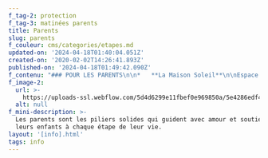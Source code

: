 ```yaml
---
f_tag-2: protection
f_tag-3: matinées parents
title: Parents
slug: parents
f_couleur: cms/categories/etapes.md
updated-on: '2024-04-18T01:40:04.051Z'
created-on: '2020-02-02T14:26:41.893Z'
published-on: '2024-04-18T01:49:42.090Z'
f_contenu: "### POUR LES PARENTS\n\n*   **La Maison Soleil**\n\nEspace ouvert aux enfants de 0 à 5 ans révolus accompagnés d’un adulte\n\nPartez à la découverte de ses espaces: salle de jeux, coin lecture, atelier d’expression et espace « goûter ».\n\nChaque enfant jusqu’à ses 5 ans peut y venir, accompagné de ses parents ou d’un adulte qui lui est familier.\n\nDans ce lieu de rencontres, les enfants peuvent expérimenter l’autonomie et la vie sociale. Les adultes peuvent partager et échanger dans un climat de confiance et d’écoute.\n\n**Adresse :** Avenue des Ecoles 13 (3ème étage du bâtiment de la ludothèque), 3960 Sierre\n\n**Heures d’ouverture :**\n\n*   mardi de 14h à 17h30\n*   m\uFEFFercredi de 9h à 12h\n*   j\uFEFFeudi de 14h30 à 17h30 => au Phare Ouest, Impasse des Tours 8, Sierre\n*   v\uFEFFendredi de 9h à 12h\n\n**Informations :** 027 452 02 34 / 37  \n**E-mail :** [**info@lamaisonsoleil.ch**](mailto:integration@sierre.ch)  \n**Site Internet :** [**https://lamaisonsoleil.ch**](https://lamaisonsoleil.ch/)\n\n#### **_Où puis-je trouver des informations et conseils médicaux sur le développement de mon enfant qui a entre 0 et 4 ans ?_**\n\n*   ‍**Consultation Parents-Enfants du centre médico-social (CMS)**\n\nDes infirmières spécialisées dans la petite enfance vous apportent des conseils, soutien et informations en matière de santé, d'alimentation, de soins aux tout jeunes enfants.\n\n**Prestations gratuites :**\n\n*   consultation des enfants de 0 à 4 ans\n*   permanence téléphonique.\n\nCe service est gratuit pour les enfants domiciliés dans le district de Sierre et la commune de Salquenen. Les consultations se font sur rendez-vous dans les différentes communes ou à l'\"Espace Prévention\".\n\n**Adresse :** Route du Simplon 1, Sierre\n\n**Horaires :** du lundi au vendredi uniquement sur rendez-vous\n\n**Téléphone :** 027 563 66 90  \n‍**Site Internet :** [**www.cms.ch  \n‍**](https://www.cms-sierre.ch/fr/consultation-parents-enfants-78.html)\n\n**_Si mon enfant a des problèmes de comportement ou un handicap et qu'il a entre 0 et 7 ans, qui peut l'aider ?_**\n\n*   **Office éducatif itinérant (OEI)**\n\nC'est une intervention spécialisée pour les enfants de 0 à 6 ans qui ont de graves problèmes de développement physique ou mental. Des professionnels rencontrent l'enfant une fois par semaine et l'aident à développer ses capacités et son estime de soi.\n\n**Adresse** : Avenue Max-Huber 2, 3960 Sierre  \n**Téléphone :** 027 606 98 62\n\nPour consulter le **flyer de l'OEI**, vous pouvez cliquer [**ici**](https://www.dropbox.com/s/o50k5nudi56nft7/Prospectus%20de%20l%27Office%20%C3%A9ducatif%20itin%C3%A9rant%20%28OEI%29.pdf?dl=1)  \n‍\n\n**_Si mon enfant a des problèmes de comportement ou psychiatriques, où puis-de m'adresser ?_**\n\n*   ‍**Centre pour le développement et la thérapie de l'enfant et de l'adolescent (CDTEA)**\n\nDans ce centre, des psychologues sont à disposition des enfants et des adolescents âgés de 0 à 18/20 ans qui ont des problèmes de comportements ou rencontrent des difficultés dans le développement psychologique, social, moteur et/ou langagier. Ils donnent aussi des conseils aux parents et aux enseignants, et font de la prévention.\n\n**Adresse :** Avenue Max-Huber 2, 3960 Sierre  \n‍**Téléphone :** 027 606 98 60  \n‍**Site Internet :** [**www.vs.ch  \n‍**](https://www.vs.ch/web/scj/cdtea)\n\n*   **Centre de compétences en psychiatrie et psychothérapie**\n\nCe centre propose des consultations pour les enfants et les adolescents avec des problèmes psychiatriques, et organise des traitements.\n\n**Adresse :** Avenue Général Guisan 8, 3960 Sierre  \n**Téléphone :** 027 603 84 70  \n**Site internet :** [**REVS**](https://www.revs.ch/fr/besoin-aide/centre-de-competences-en-psychiatrie-et-psychotherapie-ccpp-sierre-187)  \n‍\n\n**_Si j'ai des questions concernant le placement d'un enfant maltraité ou l'adoption, où puis-je m'adresser ?_**\n\n*   ‍**Office pour la protection de l'enfant (OPE)**\n\nUne équipe d'intervenants reçoit des mandats officiels confiés par les autorités pour intervenir dans les situations suivantes: assurer la protection de l'enfant et coordonner l'intervention dans les situations de maltraitance, réaliser les enquêtes sociales, organiser et assurer le suivi des placements en institution ou familles d'accueil, donner un préavis dans les procédures d'adoption, etc...\n\n**Adresse :** Avenue Max-Huber 2, 3960 Sierre  \n**Téléphone :** 027 606 98 61  \n**E-mail :** [**ope@admin.vs.ch  \n‍**](mailto:ope@admin.vs.ch)**Site Internet :** [**www.vs.ch**](https://www.vs.ch/web/scj/ope)\n\n**Permanence de l'OPE:** pour des renseignements et conseils, vous pouvez contacter la permanence de l'OPE assurée par des intervenants en protection de l'enfant dans les centres régionaux de lundi au vendredi de 8h30 à 12h00 et de 13h30 à 17h00.\n\n‍\n\n### POUR LES FUTURES MERES\n\n**_Je suis enceinte et j'ai besoin d'aide, où puis-je m'adresser ?_**\n\n*   ‍**Le Centre SIPE**\n\nCe centre propose un soutien et des conseils aux femmes et aux couples qui ont des questions concernant une grossesse.\n\nDans chaque centre SIPE, des conseillères en planning familial ou des assistantes sociales sont à votre disposition pour des entretiens individuels ou de couple pour les questions suivantes :\n\n*   S\uFEFF : sexualité santé sexuelle, contraception, abus sexuels, etc.\n*   I\uFEFF : information pour les couples et la famille\n*   P\uFEFF : planning pour les grossesses, la maternité / paternité\n*   E\uFEFF : éducation en santé sexuelle\n\nCes entretiens sont confidentiels. On peut passer directement pendant les heures de permanence, ou prendre un rendez-vous par téléphone.\n\n**Adresse :** Rue Rainer Maria Rilke 4, 3960 Sierre\n\n**H**‍**eures d'ouverture :** du lundi au vendredi de 14h00 à 18h00  \n**Téléphone :** 027 455 58 18  \n‍**E-mail :** [**sierre@sipe-vs.ch**](mailto:sierre@sipe-vs.ch)  \n**Site Internet :** [**www.sipe-vs.ch  \n‍**](http://www.sipe-vs.ch/)\n\n*   **S.O.S. Futures Mamans**\n\nAssociation qui apporte aide et soutien à toute maman qui en a besoin pour autant que les enfants soient âgés de moins de 15 ans. Elle offre gratuitement du matériel pour enfant, par exemple.\n\n**Adresse :** Avenue Max-Huber 10, 3960 Sierre  \n**Téléphone :** 027 322 12 02  \n**Site Internet :** [**www.sosfuturesmamans.org  \n‍**](http://www.sosfuturesmamans.org/)\n\n**_Où puis-je trouver des conseils sur l'allaitement ?_**\n\n*   ‍**La Leche League Suisse**\n\nAssociation de mères bénévoles qui se rencontrent une fois par mois afin de partager leurs expériences sur l'allaitement et la maternité.\n\n**Adresse des rencontres :** Jardin d'enfants Tinkou, Rue de la Pelouse 2, 1950 Sion  \n**Horaires des rencontres :** 2e lundi de mois à 14h (sauf vacances estivales). Changement d'horaire prévu en automne.\n\n**C\uFEFFonseil téléphonique :**  \nSandra Lugon, 078 629 53 18 (français)  \nH\uFEFFeidi Kuonen à Varen, 027 455 04 56 (français, allemand, anglais)\n\n**‍Conseil par e-mail**, via un [**formulaire de contact**](https://lalecheleague.ch/fr/conseils/e-mail/).  \n**Site Internet :** [**www.lalecheleague.ch  \n‍**](http://www.lalecheleague.ch/)\n\n*   **Consultation Parents-Enfants du CMS**\n\nDes infirmières spécialisées dans la petite enfance vous apportent des conseils et renforcent vos compétences, notamment en matière d'allaitement. Ce service est gratuit pour les enfants domiciliés dans le district de Sierre et la commune de Salquenen.\n\n**Adresse :** Route du Simplon 1, 3960 Sierre\n\n**Horaires :** du lundi au vendredi uniquement sur rendez-vous  \n**Téléphone :** 027 563 66 90  \n‍**Site Internet :** [**www.cms-sierre.ch  \n‍**](https://www.cms-sierre.ch/fr/consultation-parents-enfants-78.html)\n\n*   **Sages-femmes indépendantes**\n\nLes sages-femmes peuvent venir à domicile après la naissance pour vous aider et vous donner des conseils. Les trois premières visites sont remboursées par la caisse maladie.\n\nPour trouver une sage-femme : [**www.sage-femme.ch**](http://www.sage-femme.ch)"
f_image-2:
  url: >-
    https://uploads-ssl.webflow.com/5d4d6299e11fbef0e969850a/5e4286edf414b861375348d9_parents1.png
  alt: null
f_mini-description: >-
  Les parents sont les piliers solides qui guident avec amour et soutiennent
  leurs enfants à chaque étape de leur vie.
layout: '[info].html'
tags: info
---
```



